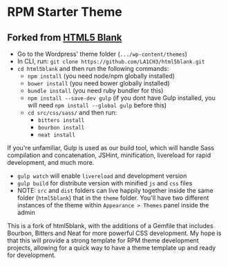 # RPM Starter Theme

## Forked from [HTML5 Blank](http://html5blank.com)

* Go to the Wordpress' theme folder (`.../wp-content/themes`)
* In CLI, run: `git clone https://github.com/LA1CH3/html5blank.git`
* `cd html5blank` and then run the following commands:
    - `npm install` (you need node/npm globally installed)
    - `bower install` (you need bower globally installed)
    - `bundle install` (you need ruby bundler for this)
    - `npm install --save-dev gulp` (if you dont have Gulp installed, you will need `npm install --global gulp` before this)
    - `cd src/css/sass/` and then run:
        + `bitters install`
        + `bourbon install`
        + `neat install`

If you're unfamiliar, Gulp is used as our build tool, which will handle Sass compilation and concatenation, JSHint, minification, livereload for rapid development, and much more. 

* `gulp watch` will enable `livereload` and development version
* `gulp build` for distribute version with minified `js` and `css` files
* NOTE: `src` and `dist` folders can live happily together inside the same folder (`html5blank`) that in the `theme` folder. You'll have two different instances of the theme within `Appearance > Themes` panel inside the admin

This is a fork of html5blank, with the additions of a Gemfile that includes Bourbon, Bitters and Neat for more powerful CSS development. My hope is that this will provide a strong template for RPM theme development projects, allowing for a quick way to have a theme template up and ready for development.


